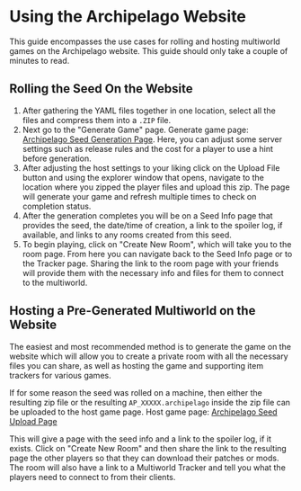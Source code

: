# Using the Archipelago Website

This guide encompasses the use cases for rolling and hosting multiworld games on the Archipelago website. This guide
should only take a couple of minutes to read.

## Rolling the Seed On the Website

1. After gathering the YAML files together in one location, select all the files and compress them into a `.ZIP` file.
2. Next go to the "Generate Game" page. Generate game
   page: [Archipelago Seed Generation Page](/generate). Here, you can adjust some server settings
   such as release rules and the cost for a player to use a hint before generation.
3. After adjusting the host settings to your liking click on the Upload File button and using the explorer window that
   opens, navigate to the location where you zipped the player files and upload this zip. The page will generate your
   game and refresh multiple times to check on completion status.
4. After the generation completes you will be on a Seed Info page that provides the seed, the date/time of creation, a
   link to the spoiler log, if available, and links to any rooms created from this seed.
5. To begin playing, click on "Create New Room", which will take you to the room page. From here you can navigate back
   to the Seed Info page or to the Tracker page. Sharing the link to the room page with your friends will provide them
   with the necessary info and files for them to connect to the multiworld.

## Hosting a Pre-Generated Multiworld on the Website

The easiest and most recommended method is to generate the game on the website which will allow you to create a private
room with all the necessary files you can share, as well as hosting the game and supporting item trackers for various
games.

If for some reason the seed was rolled on a machine, then either the resulting zip file or the
resulting `AP_XXXXX.archipelago` inside the zip file can be uploaded to the host game page. Host game
page: [Archipelago Seed Upload Page](/uploads)

This will give a page with the seed info and a link to the spoiler log, if it exists. Click on "Create New Room" and
then share the link to the resulting page the other players so that they can download their patches or mods. The room
will also have a link to a Multiworld Tracker and tell you what the players need to connect to from their clients.